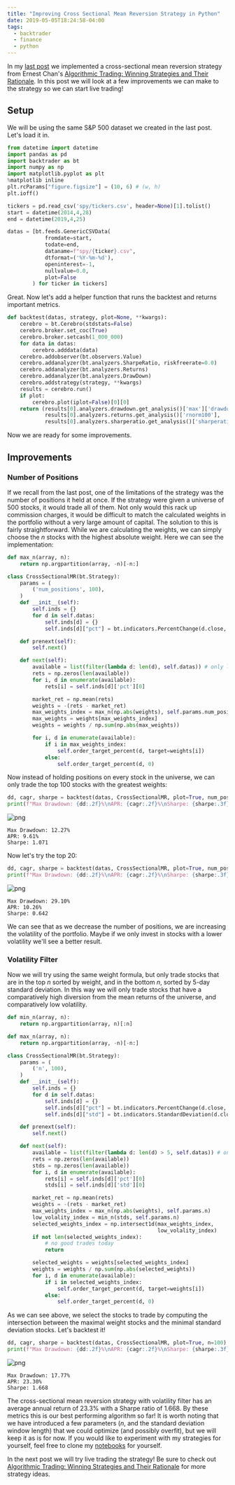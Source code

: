 ```yaml
---
title: "Improving Cross Sectional Mean Reversion Strategy in Python"
date: 2019-05-05T18:24:58-04:00
tags:
  - backtrader
  - finance
  - python
---
```


In my [last post](/2019/04/backtesting-a-cross-sectional-mean-reversion-strategy-in-python/) we implemented a cross-sectional mean reversion strategy from Ernest Chan's [Algorithmic Trading: Winning Strategies and Their Rationale](https://amzn.to/2VptDjd). In this post we will look at a few improvements we can make to the strategy so we can start live trading!

## Setup

We will be using the same S&P 500 dataset we created in the last post. Let's load it in.

```python
from datetime import datetime
import pandas as pd
import backtrader as bt
import numpy as np
import matplotlib.pyplot as plt
%matplotlib inline
plt.rcParams["figure.figsize"] = (10, 6) # (w, h)
plt.ioff()
```

```python
tickers = pd.read_csv('spy/tickers.csv', header=None)[1].tolist()
start = datetime(2014,4,28)
end = datetime(2019,4,25)
```

```python
datas = [bt.feeds.GenericCSVData(
            fromdate=start,
            todate=end,
            dataname=f"spy/{ticker}.csv",
            dtformat=('%Y-%m-%d'),
            openinterest=-1,
            nullvalue=0.0,
            plot=False
        ) for ticker in tickers]
```

Great. Now let's add a helper function that runs the backtest and returns important metrics.

```python
def backtest(datas, strategy, plot=None, **kwargs):
    cerebro = bt.Cerebro(stdstats=False)
    cerebro.broker.set_coc(True)
    cerebro.broker.setcash(1_000_000)
    for data in datas:
        cerebro.adddata(data)
    cerebro.addobserver(bt.observers.Value)
    cerebro.addanalyzer(bt.analyzers.SharpeRatio, riskfreerate=0.0)
    cerebro.addanalyzer(bt.analyzers.Returns)
    cerebro.addanalyzer(bt.analyzers.DrawDown)
    cerebro.addstrategy(strategy, **kwargs)
    results = cerebro.run()
    if plot:
        cerebro.plot(iplot=False)[0][0]
    return (results[0].analyzers.drawdown.get_analysis()['max']['drawdown'],
            results[0].analyzers.returns.get_analysis()['rnorm100'],
            results[0].analyzers.sharperatio.get_analysis()['sharperatio'])

```

Now we are ready for some improvements.

## Improvements

### Number of Positions

If we recall from the last post, one of the limitations of the strategy was the number of positions it held at once. If the strategy were given a universe of 500 stocks, it would trade all of them. Not only would this rack up commission charges, it would be difficult to match the calculated weights in the portfolio without a very large amount of capital. The solution to this is fairly straightforward. While we are calculating the weights, we can simply choose the _n_ stocks with the highest absolute weight. Here we can see the implementation:

```python
def max_n(array, n):
    return np.argpartition(array, -n)[-n:]

class CrossSectionalMR(bt.Strategy):
    params = (
        ('num_positions', 100),
    )
    def __init__(self):
        self.inds = {}
        for d in self.datas:
            self.inds[d] = {}
            self.inds[d]["pct"] = bt.indicators.PercentChange(d.close, period=1)

    def prenext(self):
        self.next()

    def next(self):
        available = list(filter(lambda d: len(d), self.datas)) # only look at data that existed yesterday
        rets = np.zeros(len(available))
        for i, d in enumerate(available):
            rets[i] = self.inds[d]['pct'][0]

        market_ret = np.mean(rets)
        weights = -(rets - market_ret)
        max_weights_index = max_n(np.abs(weights), self.params.num_positions)
        max_weights = weights[max_weights_index]
        weights = weights / np.sum(np.abs(max_weights))

        for i, d in enumerate(available):
            if i in max_weights_index:
                self.order_target_percent(d, target=weights[i])
            else:
                self.order_target_percent(d, 0)
```

Now instead of holding positions on every stock in the universe, we can only trade the top 100 stocks with the greatest weights:

```python
dd, cagr, sharpe = backtest(datas, CrossSectionalMR, plot=True, num_positions=100)
print(f"Max Drawdown: {dd:.2f}%\nAPR: {cagr:.2f}%\nSharpe: {sharpe:.3f}")
```

![png](output_14_0.png)

    Max Drawdown: 12.27%
    APR: 9.61%
    Sharpe: 1.071

Now let's try the top 20:

```python
dd, cagr, sharpe = backtest(datas, CrossSectionalMR, plot=True, num_positions=20)
print(f"Max Drawdown: {dd:.2f}%\nAPR: {cagr:.2f}%\nSharpe: {sharpe:.3f}")
```

![png](output_16_0.png)

    Max Drawdown: 29.10%
    APR: 10.26%
    Sharpe: 0.642

We can see that as we decrease the number of positions, we are increasing the volatility of the portfolio. Maybe if we only invest in stocks with a lower volatility we'll see a better result.

### Volatility Filter

Now we will try using the same weight formula, but only trade stocks that are in the top <i>n</i> sorted by weight, and in the bottom <i>n</i>, sorted by 5-day standard deviation. In this way we will only trade stocks that have a comparatively high diversion from the mean returns of the universe, and comparatively low volatility.

```python
def min_n(array, n):
    return np.argpartition(array, n)[:n]

def max_n(array, n):
    return np.argpartition(array, -n)[-n:]

class CrossSectionalMR(bt.Strategy):
    params = (
        ('n', 100),
    )
    def __init__(self):
        self.inds = {}
        for d in self.datas:
            self.inds[d] = {}
            self.inds[d]["pct"] = bt.indicators.PercentChange(d.close, period=5)
            self.inds[d]["std"] = bt.indicators.StandardDeviation(d.close, period=5)

    def prenext(self):
        self.next()

    def next(self):
        available = list(filter(lambda d: len(d) > 5, self.datas)) # only look at data that existed last week
        rets = np.zeros(len(available))
        stds = np.zeros(len(available))
        for i, d in enumerate(available):
            rets[i] = self.inds[d]['pct'][0]
            stds[i] = self.inds[d]['std'][0]

        market_ret = np.mean(rets)
        weights = -(rets - market_ret)
        max_weights_index = max_n(np.abs(weights), self.params.n)
        low_volality_index = min_n(stds, self.params.n)
        selected_weights_index = np.intersect1d(max_weights_index,
                                                low_volality_index)
        if not len(selected_weights_index):
            # no good trades today
            return

        selected_weights = weights[selected_weights_index]
        weights = weights / np.sum(np.abs(selected_weights))
        for i, d in enumerate(available):
            if i in selected_weights_index:
                self.order_target_percent(d, target=weights[i])
            else:
                self.order_target_percent(d, 0)
```

As we can see above, we select the stocks to trade by computing the intersection between the maximal weight stocks and the minimal standard deviation stocks. Let's backtest it!

```python
dd, cagr, sharpe = backtest(datas, CrossSectionalMR, plot=True, n=100)
print(f"Max Drawdown: {dd:.2f}%\nAPR: {cagr:.2f}%\nSharpe: {sharpe:.3f}")
```

![png](output_22_0.png)

    Max Drawdown: 17.77%
    APR: 23.30%
    Sharpe: 1.668

The cross-sectional mean reversion strategy with volatility filter has an average annual return of 23.3% with a Sharpe ratio of 1.668. By these metrics this is our best performing algorithm so far! It is worth noting that we have introduced a few parameters (_n_, and the standard deviation window length) that we could optimize (and possibly overfit), but we will keep it as is for now. If you would like to experiment with my strategies for yourself, feel free to clone my [notebooks](https://github.com/teddykoker/blog/tree/master/notebooks) for yourself.

In the next post we will try live trading the strategy! Be sure to check out [Algorithmic Trading: Winning Strategies and Their Rationale](https://amzn.to/2VptDjd) for more strategy ideas.
